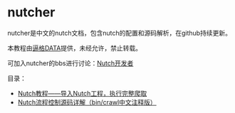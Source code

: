 # nutcher
nutcher是中文的nutch文档，包含nutch的配置和源码解析，在github持续更新。

本教程由[逼格DATA](http://nutcher.org/book/)提供，未经允许，禁止转载。

可加入nutcher的bbs进行讨论：[Nutch开发者](http://nutcher.org)

目录：

+ [Nutch教程——导入Nutch工程，执行完整爬取](http://nutcher.org/book/articles/run_nutch_in_ide.html)
+ [Nutch流程控制源码详解（bin/crawl中文注释版）](http://nutcher.org/book/code/bin-crawl.html)
